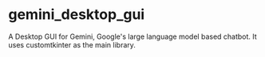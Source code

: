 # gemini_desktop_gui
A Desktop GUI for Gemini, Google's large language model based chatbot. It uses customtkinter as the main library.
